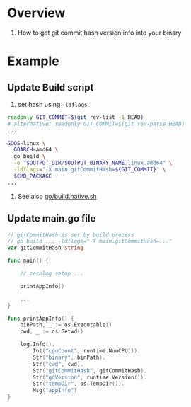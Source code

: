 # Overview
1. How to get git commit hash version info into your binary


# Example

## Update Build script
1. set hash using `-ldflags`
```bash
readonly GIT_COMMIT=$(git rev-list -1 HEAD)
# alternative: readonly GIT_COMMIT=$(git rev-parse HEAD)
...

GOOS=linux \
  GOARCH=amd64 \
  go build \
  -o "$OUTPUT_DIR/$OUTPUT_BINARY_NAME.linux.amd64" \
  -ldflags="-X main.gitCommitHash=${GIT_COMMIT}" \
  $CMD_PACKAGE
...
```
1. See also [go/build.native.sh](../bash/examples/go/build.native.sh)

## Update main.go file
```go
// gitCommitHash is set by build process
// go build ... -ldflags="-X main.gitCommitHash=..."
var gitCommitHash string

func main() {

    // zerolog setup ...

    printAppInfo()

    ...
}

func printAppInfo() {
    binPath, _ := os.Executable()
    cwd, _ := os.Getwd()

    log.Info().
        Int("cpuCount", runtime.NumCPU()).
        Str("binary", binPath).
        Str("cwd", cwd).
        Str("gitCommitHash", gitCommitHash).
        Str("goVersion", runtime.Version()).
        Str("tempDir", os.TempDir()).
        Msg("appInfo")
}
```
